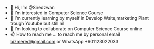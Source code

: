 - 👋 Hi, I’m @Siredzwan
- 👀 I’m interested in Computer Science Course
- 🌱 I’m currently learning by myself in Develop Wsite,marketing Plant trough Youtube but still nil
- 💞️ I’m looking to collaborate on Computer Science Course online
- 📫 How to reach me ... to reach me by personal email bizmered@gmail.com or WhatsApp +601123022033

<!---
Siredzwan/Siredzwan is a ✨ special ✨ repository because its `README.md` (this file) appears on your GitHub profile.
You can click the Preview link to take a look at your changes.
--->
